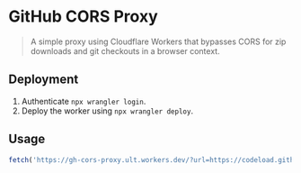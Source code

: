 # GitHub CORS Proxy

> A simple proxy using Cloudflare Workers that bypasses CORS for zip downloads and git checkouts in a browser context.

## Deployment

1. Authenticate `npx wrangler login`.
2. Deploy the worker using `npx wrangler deploy`.

## Usage

```typescript
fetch('https://gh-cors-proxy.ult.workers.dev/?url=https://codeload.github.com/kat-tax/exo/zip/refs/heads/master')
```
